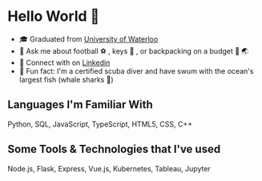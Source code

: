 # Hello World 👋
- 🎓 Graduated from [University of Waterloo](https://cs.uwaterloo.ca/about)
- 💬 Ask me about football ⚽ , keys 🎹 , or backpacking on a budget 🎒 🌏
- 🤝 Connect with on [Linkedin](https://www.linkedin.com/in/itstanmay/)
- 🤿 Fun fact: I'm a certified scuba diver and have swum with the ocean's largest fish (whale sharks 🐋)

## Languages I'm Familiar With
Python, SQL, JavaScript, TypeScript, HTML5, CSS, C++

## Some Tools & Technologies that I've used
Node.js, Flask, Express, Vue.js, Kubernetes, Tableau, Jupyter

<!---
tanmayami/tanmayami is a ✨ special ✨ repository because its `README.md` (this file) appears on your GitHub profile.
You can click the Preview link to take a look at your changes.
--->
